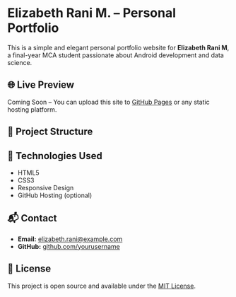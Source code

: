 # Elizabeth Rani M. – Personal Portfolio

This is a simple and elegant personal portfolio website for **Elizabeth Rani M**, a final-year MCA student passionate about Android development and data science.

## 🌐 Live Preview

Coming Soon – You can upload this site to [GitHub Pages](https://pages.github.com/) or any static hosting platform.

## 📁 Project Structure


## 🚀 Technologies Used

- HTML5
- CSS3
- Responsive Design
- GitHub Hosting (optional)

## 📬 Contact

- **Email:** elizabeth.rani@example.com  
- **GitHub:** [github.com/yourusername](https://github.com/yourusername)

## 📝 License

This project is open source and available under the [MIT License](https://opensource.org/licenses/MIT).
